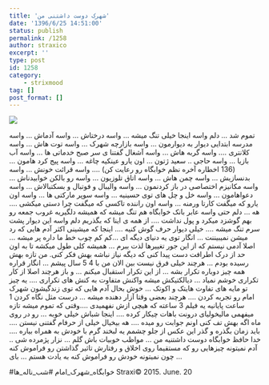 ```yaml
---
title: 'شهرک دوست داشتنی من'
date: '1396/6/25 14:51:00'
status: publish
permalink: /1258
author: straxico
excerpt: ''
type: post
id: 1258
category:
    - strixmood
tag: []
post_format: []
---
```

![](../../uploads/2015/08/11377495_1010760168936444_1028274609_n.jpg)

تموم شد … دلم واسه اینجا خیلی تنگ میشه … واسه درختاش … واسه آدماش … واسه مدرسه ابتدایی دیوار به دیوارمون … واسه بازارچه شهرک … واسه توت هاش … واسه کلانتری …. واسه گربه هاش … واسه آشغال گفتنا ی سر صبح خدماتی ها … واسه آب بازیا … واسه حاجی .. سعید ژتون … اون یارو عینکیه چاغه … واسه پیج کرد هامون … (136 اخطاره آخره نظم خوابگاه رو رعایت کن) …. واسه قرائت خونش … واسه بدنسازیش … واسه چمن هاش … واسه اتاق تلوزیون … واسه رو بالکن خوابیدناش … واسه مکانیزم اختصاصی در باز کردنمون … واسه والیبال و فوتبال و بسکتبالاش … واسه دعواهامون … واسه خل و چل های توی حسینیه … واسه سوپر مارکتی ها … واسه اون یارو که میگفت کارتا ورمنه … واسه اون راننده تاکسی که میگفت چرا دستی میکشی …. هه … دلم حتی واسه عابر بانک خوابگاه هم تنگ میشه که همیشه دلگیریه غروب جمعه رو بهم گوشزد میکرد و پول نداشت …. از همه ی اینا که بگذریم دلم واسه این دیوار پشت سرم تنگ میشه …. خیلی دیوار حرف گوش کنیه …. اینجا که میشینی اکثر آدم هایی که رد میشن نمیبیننت … انگار توی یه دنیای دیگه ای …کم کم چوب خط ما داره پر میشه … اصلا آدمی نیستم که از این جور تغییرها لذت ببرم … همیشه کلی طول میکشه تا به اون حد از درک اطرافت دست پیدا کنی که دیگه نیاز نباشه بهش فکر کنی. من تازه بهش رسیده بودم … هرچند خیلی فرق نیست بین الان من با 4 5 سال پیشم … انگار قراره همه چیز دوباره تکرار بشه … از این تکرار استقبال میکنم … و باز هرچند اصلا از کار تکراری خوشم نمیاد … دیالکتیکش میشه واکنش متفاوت به کنش های تکراری …. یه چیز تو مایه های تفاوت هایتک و اکوتک … خوش بحال آدم هایی که توی زندگیشون شهرک امام رو تجربه کردن …. هرچند بعضی وقتا آزار دهنده میشه … درست مثل نگاه کردن 1 ساعت پایانیه یه فیلم 3 ساعته که هیچی ازش نفهمیدی ….وقتی که تموم میشه تازه میفهمی مالیخولیای درونت باهات چیکار کرده …. اینجا شباش خیلی خوبه … رو در روی ماه اگه بهش تف کنی اونم جوابت رو میده …. هه بیخیال خیلی از حرفام گفتنی نیستن …. باید زمان بگذره و گذر این عکس از جلو چشمم یه لبخند گرم با خودش به همراه بیاره …. خدا حافظ خوابگاه دوست داشتنیه من … مواظب خوبیات باش گلم … نزار پژمرده شی .. آدم نمیتونه چیزهایی رو که مستقیما روی اخلاق و رفتارش تاثیر گذاشتن رو فراموش کنه … چون نمیتونه خودش رو فراموش کنه به یادت هستم … بای

\#خوابگاه\_شهرک\_امام #شب\_ناله\_ها Straxi© 2015. June. 20